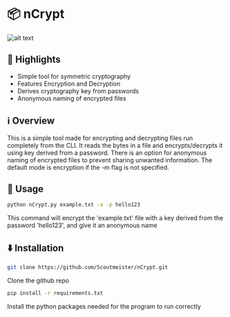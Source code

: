 # 📦 nCrypt

![alt text](https://upload.wikimedia.org/wikipedia/commons/thumb/a/a5/Wola_Gu%C5%82owska-trumna.jpg/220px-Wola_Gu%C5%82owska-trumna.jpg)


## 🌟 Highlights

- Simple tool for symmetric cryptography
- Features Encryption and Decryption
- Derives cryptography key from passwords
- Anonymous naming of encrypted files


## ℹ️ Overview

This is a simple tool made for encrypting and decrypting files run completely from the CLI. It reads the bytes in a file and encrypts/decrypts it using key derived from a password. There is an option for anonymous naming of encrypted files to prevent sharing unwanted information. The default mode is encryption if the -m flag is not specified.

## 🚀 Usage

```bash
python nCrypt.py example.txt -a -p hello123
```
This command will encrypt the 'example.txt' file with a key derived from the password 'hello123', and give it an anonymous name


## ⬇️ Installation

```bash
git clone https://github.com/Scoutmeister/nCrypt.git
```
Clone the github repo
```bash
pip install -r requirements.txt
```
Install the python packages needed for the program to run correctly
